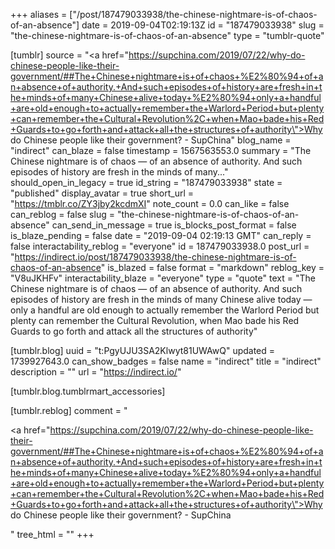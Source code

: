 +++
aliases = ["/post/187479033938/the-chinese-nightmare-is-of-chaos-of-an-absence"]
date = 2019-09-04T02:19:13Z
id = "187479033938"
slug = "the-chinese-nightmare-is-of-chaos-of-an-absence"
type = "tumblr-quote"

[tumblr]
source = "<a href=\"https://supchina.com/2019/07/22/why-do-chinese-people-like-their-government/##The+Chinese+nightmare+is+of+chaos+%E2%80%94+of+an+absence+of+authority.+And+such+episodes+of+history+are+fresh+in+the+minds+of+many+Chinese+alive+today+%E2%80%94+only+a+handful+are+old+enough+to+actually+remember+the+Warlord+Period+but+plenty+can+remember+the+Cultural+Revolution%2C+when+Mao+bade+his+Red+Guards+to+go+forth+and+attack+all+the+structures+of+authority\">Why do Chinese people like their government? - SupChina</a>"
blog_name = "indirect"
can_blaze = false
timestamp = 1567563553.0
summary = "The Chinese nightmare is of chaos — of an absence of authority. And such episodes of history are fresh in the minds of many..."
should_open_in_legacy = true
id_string = "187479033938"
state = "published"
display_avatar = true
short_url = "https://tmblr.co/ZY3jby2kcdmXI"
note_count = 0.0
can_like = false
can_reblog = false
slug = "the-chinese-nightmare-is-of-chaos-of-an-absence"
can_send_in_message = true
is_blocks_post_format = false
is_blaze_pending = false
date = "2019-09-04 02:19:13 GMT"
can_reply = false
interactability_reblog = "everyone"
id = 187479033938.0
post_url = "https://indirect.io/post/187479033938/the-chinese-nightmare-is-of-chaos-of-an-absence"
is_blazed = false
format = "markdown"
reblog_key = "V8uJKHFv"
interactability_blaze = "everyone"
type = "quote"
text = "The Chinese nightmare is of chaos — of an absence of authority. And such episodes of history are fresh in the minds of many Chinese alive today — only a handful are old enough to actually remember the Warlord Period but plenty can remember the Cultural Revolution, when Mao bade his Red Guards to go forth and attack all the structures of authority"

[tumblr.blog]
uuid = "t:PgyUJU3SA2Klwyt81UWAwQ"
updated = 1739927643.0
can_show_badges = false
name = "indirect"
title = "indirect"
description = ""
url = "https://indirect.io/"

[tumblr.blog.tumblrmart_accessories]

[tumblr.reblog]
comment = "<p><a href=\"https://supchina.com/2019/07/22/why-do-chinese-people-like-their-government/##The+Chinese+nightmare+is+of+chaos+%E2%80%94+of+an+absence+of+authority.+And+such+episodes+of+history+are+fresh+in+the+minds+of+many+Chinese+alive+today+%E2%80%94+only+a+handful+are+old+enough+to+actually+remember+the+Warlord+Period+but+plenty+can+remember+the+Cultural+Revolution%2C+when+Mao+bade+his+Red+Guards+to+go+forth+and+attack+all+the+structures+of+authority\">Why do Chinese people like their government? - SupChina</a></p>"
tree_html = ""
+++
